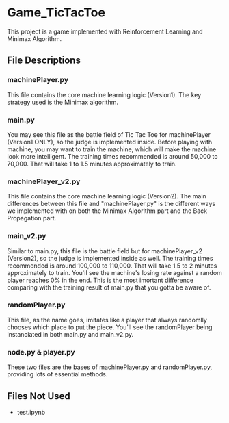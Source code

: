 # Game_TicTacToe
This project is a game implemented with Reinforcement Learning and Minimax Algorithm.

## File Descriptions
### machinePlayer.py
This file contains the core machine learning logic (Version1).
The key strategy used is the Minimax algorithm.

### main.py
You may see this file as the battle field of Tic Tac Toe for machinePlayer (Version1 ONLY), so the judge is implemented inside.
Before playing with machine, you may want to train the machine, which will make the machine look more intelligent.
The training times recommended is around 50,000 to 70,000. That will take 1 to 1.5 minutes approximately to train.

### machinePlayer_v2.py
This file contains the core machine learning logic (Version2).
The main differences between this file and "machinePlayer.py" is the different ways we implemented with on both the Minimax Algorithm part and the Back Propagation part.

### main_v2.py
Similar to main.py, this file is the battle field but for machinePlayer_v2 (Version2), so the judge is implemented inside as well.
The training times recommended is around 100,000 to 110,000. That will take 1.5 to 2 minutes approximately to train.
You'll see the machine's losing rate against a random player reaches 0% in the end. This is the most imortant difference comparing with the training result of main.py that you gotta be aware of.

### randomPlayer.py
This file, as the name goes, imitates like a player that always randomlly chooses which place to put the piece.
You'll see the randomPlayer being instanciated in both main.py and main_v2.py.

### node.py & player.py
These two files are the bases of machinePlayer.py and randomPlayer.py, providing lots of essential methods.

## Files Not Used
* test.ipynb
